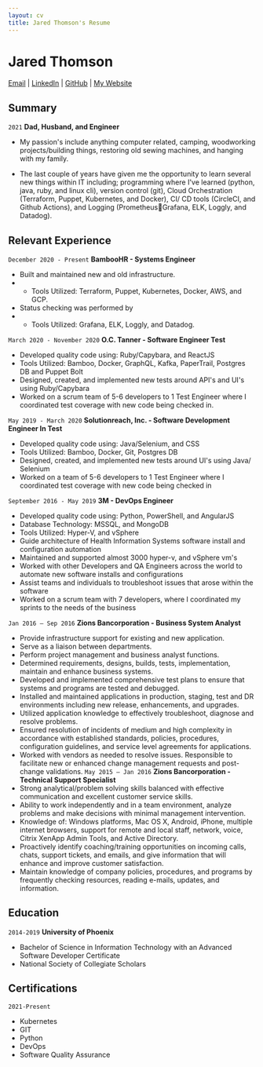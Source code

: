 ```yaml
---
layout: cv
title: Jared Thomson's Resume
---
```

# __Jared Thomson__

<div id="webaddress">
<a href="jaredt37@gmail.com">Email</a>
| <a href="https://www.linkedin.com/in/jaredthomson1987/">LinkedIn</a>
| <a href="https://github.com/jaredt87">GitHub</a>
| <a href="https://ammonnelson.glitch.me">My Website</a>
</div>

## Summary
`2021`
__Dad, Husband, and Engineer__
- My passion's include anything computer related, camping,
woodworking projects/building things, restoring old sewing machines,
and hanging with my family.

- The last couple of years have given me the opportunity to learn
several new things within IT including; programming where I've
learned (python, java, ruby, and linux cli), version control (git), Cloud
Orchestration (Terraform, Puppet, Kubernetes, and Docker), CI/
CD tools (CircleCI, and Github Actions), and Logging (PrometheusGrafana, ELK, Loggly, and Datadog).


## Relevant Experience
`December 2020 - Present`
__BambooHR - Systems Engineer__
- Built and maintained new and old infrastructure.
- - Tools Utilized: Terraform, Puppet, Kubernetes, Docker, AWS, and GCP.
- Status checking was performed by
- - Tools Utilized: Grafana, ELK, Loggly, and Datadog.


`March 2020 - November 2020`
__O.C. Tanner - Software Engineer Test__
- Developed quality code using: Ruby/Capybara, and ReactJS
- Tools Utilized: Bamboo, Docker, GraphQL, Kafka, PaperTrail, Postgres DB
and Puppet Bolt
- Designed, created, and implemented new tests around API's and UI's using
Ruby/Capybara
- Worked on a scrum team of 5-6 developers to 1 Test Engineer where I
coordinated test coverage with new code being checked in.

`May 2019 - March 2020`
__Solutionreach, Inc. - Software Development Engineer In Test__
- Developed quality code using: Java/Selenium, and CSS
- Tools Utilized: Bamboo, Docker, Git, Postgres DB
- Designed, created, and implemented new tests around UI's using Java/
Selenium
- Worked on a team of 5-6 developers to 1 Test Engineer where I coordinated
test coverage with new code being checked in

`September 2016 - May 2019`
__3M - DevOps Engineer__
- Developed quality code using: Python, PowerShell, and AngularJS
- Database Technology: MSSQL, and MongoDB
- Tools Utilized: Hyper-V, and vSphere
- Guide architecture of Health Information Systems software install and
configuration automation
- Maintained and supported almost 3000 hyper-v, and vSphere vm's
- Worked with other Developers and QA Engineers across the world to
automate new software installs and configurations
- Assist teams and individuals to troubleshoot issues that arose within the
software
- Worked on a scrum team with 7 developers, where I coordinated my sprints
to the needs of the business

`Jan 2016 – Sep 2016`
__Zions Bancorporation - Business System Analyst__
- Provide infrastructure support for existing and new application.
- Serve as a liaison between departments.
- Perform project management and business analyst functions.
- Determined requirements, designs, builds, tests, implementation, maintain and enhance business
systems.
- Developed and implemented comprehensive test plans to ensure that systems and programs are tested
and debugged.
- Installed and maintained applications in production, staging, test and DR environments including
new release, enhancements, and upgrades.
- Utilized application knowledge to effectively troubleshoot, diagnose and resolve problems.
- Ensured resolution of incidents of medium and high complexity in accordance with established
standards, policies, procedures, configuration guidelines, and service level agreements for applications.
- Worked with vendors as needed to resolve issues. Responsible to facilitate new or enhanced change
management requests and post-change validations.
`May 2015 – Jan 2016`
__Zions Bancorporation - Technical Support Specialist__
- Strong analytical/problem solving skills balanced with effective communication and excellent
customer service skills.
- Ability to work independently and in a team environment, analyze problems and make decisions with
minimal management intervention.
- Knowledge of: Windows platforms, Mac OS X, Android, iPhone, multiple internet browsers, support for
remote and local staff, network, voice, Citrix XenApp Admin Tools, and Active Directory.
- Proactively identify coaching/training opportunities on incoming calls, chats, support tickets, and emails,
and give information that will enhance and improve customer satisfaction.
- Maintain knowledge of company policies, procedures, and programs by frequently checking
resources, reading e-mails, updates, and information.

## Education
`2014-2019`
__University of Phoenix__
- Bachelor of Science in Information Technology with an Advanced Software Developer Certificate
- National Society of Collegiate Scholars

## Certifications
`2021-Present`
- Kubernetes
- GIT
- Python
- DevOps
- Software Quality Assurance
